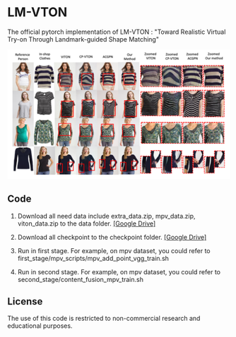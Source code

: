 # LM-VTON
The official pytorch implementation of LM-VTON : "Toward Realistic Virtual Try-on Through Landmark-guided Shape Matching"


![](figures/cover_compare.png)


## Code
1. Download all need data include extra_data.zip, mpv_data.zip, viton_data.zip to the data folder. 
[[Google Drive]](https://drive.google.com/drive/folders/10YIn_-B3ef-7YxdO8NZ2l-o4UM3nkw7b?usp=sharing)

2. Download all checkpoint to the checkpoint folder.
[[Google Drive]](https://drive.google.com/drive/folders/1on11KrKsMd31-6TDTTtV3mKpMhqtDsLr?usp=sharing)

3. Run in first stage.
For example, on mpv dataset, you could refer to first_stage/mpv_scripts/mpv_add_point_vgg_train.sh

4. Run in second stage.
For example, on mpv dataset, you could refer to second_stage/content_fusion_mpv_train.sh

## License
The use of this code is restricted to non-commercial research and educational purposes.
